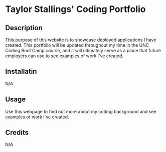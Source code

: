 # Taylor Stallings' Coding Portfolio

## Description

This purpose of this website is to showcase deployed applications I have created. This portfolio will be updated throughout my time in the UNC Coding Boot Camp course, and it will ultimately serve as a place that future employers can use to see examples of work I've created.

## Installatin
N/A

## Usage

Use this webpage to find out more about my coding background and see examples of work I've created.

## Credits

N/A
